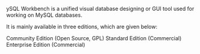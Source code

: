 ySQL Workbench is a unified visual database designing or GUI tool used for working on MySQL databases. 


It is mainly available in three editions, which are given below:

Community Edition (Open Source, GPL)
Standard Edition (Commercial)
Enterprise Edition (Commercial)
